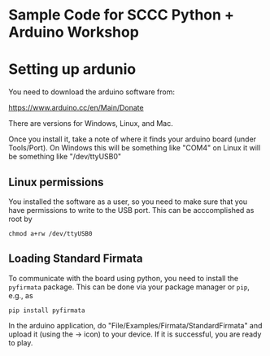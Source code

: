 # Sample Code for SCCC Python + Arduino Workshop


# Setting up ardunio

You need to download the arduino software from:

https://www.arduino.cc/en/Main/Donate

There are versions for Windows, Linux, and Mac.

Once you install it, take a note of where it finds your arduino board
(under Tools/Port).  On Windows this will be something like "COM4" on
Linux it will be something like "/dev/ttyUSB0"

## Linux permissions

You installed the software as a user, so you need to make sure that
you have permissions to write to the USB port.  This can be
acccomplished as root by

```
chmod a+rw /dev/ttyUSB0 
```

## Loading Standard Firmata

To communicate with the board using python, you need to install the
`pyfirmata` package.  This can be done via your package manager or
`pip`, e.g., as

```
pip install pyfirmata
```

In the arduino application, do "File/Examples/Firmata/StandardFirmata"
and upload it (using the -> icon) to your device.  If it is successful,
you are ready to play.


